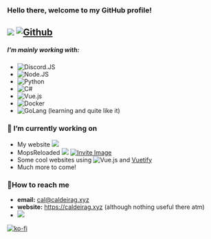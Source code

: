 ### Hello there, welcome to my GitHub profile!

![](https://visitor-badge.laobi.icu/badge?page_id=CaldeiraG.CaldeiraG) [![Github](https://img.shields.io/github/followers/CaldeiraG?label=Follow&style=social)](https://github.com/CaldeiraG)
------

##### I'm mainly working with:
 -   ![Discord.JS](https://img.shields.io/badge/Discord-7289DA?style=for-the-badge&logo=discord&logoColor=white) 
 -   ![Node.JS](https://img.shields.io/badge/Node.js-43853D?style=for-the-badge&logo=node.js&logoColor=white) 
 -   ![Python](https://img.shields.io/badge/python-3670A0?style=for-the-badge&logo=python&logoColor=ffdd54) 
 -   ![C#](https://img.shields.io/badge/c%23-%23239120.svg?style=for-the-badge&logo=c-sharp&logoColor=white)
 -   ![Vue.js](https://img.shields.io/badge/vuejs-%2335495e.svg?style=for-the-badge&logo=vuedotjs&logoColor=%234FC08D)
 -   ![Docker](https://img.shields.io/badge/docker-%230db7ed.svg?style=for-the-badge&logo=docker&logoColor=white)
 -   ![GoLang](https://img.shields.io/badge/Go-00ADD8?style=for-the-badge&logo=go&logoColor=white) (learning and quite like it)


### 🔭 I’m currently working on
-   My website ![](https://img.shields.io/website?down_color=red&down_message=Offline&up_color=green&up_message=Online&url=https%3A%2F%2Fcaldeirag.xyz)
-   MopsReloaded ![](https://gh-shield.onlytunes.uk/api/shield/bot/769997398037495839?style=flat-square) [![Invite Image](https://img.shields.io/badge/Invite-Invite%20the%20bot-blue)](https://discord.com/oauth2/authorize?client_id=769997398037495839&permissions=271969344&scope=bot)
-   Some cool websites using ![Vue.js](https://img.shields.io/badge/vuejs-%2335495e.svg?style=for-the-badge&logo=vuedotjs&logoColor=%234FC08D) and [Vuetify](https://github.com/vuetifyjs/vuetify)
- Much more to come!

### 📧How to reach me
-   **email:** cal@caldeirag.xyz
-   **website:** https://caldeirag.xyz (although nothing useful there atm)
-   ![](https://gh-shield.onlytunes.uk/api/shield/226453388039028736?theme=discord)

 [![ko-fi](https://ko-fi.com/img/githubbutton_sm.svg)](https://ko-fi.com/E1E13VAZ2) 
